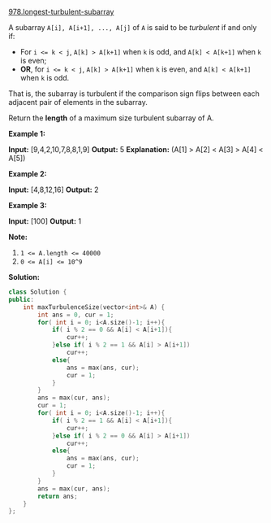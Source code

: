 [978.longest-turbulent-subarray](https://leetcode.com/problems/longest-turbulent-subarray/)  

A subarray `A[i], A[i+1], ..., A[j]` of `A` is said to be _turbulent_ if and only if:

*   For `i <= k < j`, `A[k] > A[k+1]` when `k` is odd, and `A[k] < A[k+1]` when `k` is even;
*   **OR**, for `i <= k < j`, `A[k] > A[k+1]` when `k` is even, and `A[k] < A[k+1]` when `k` is odd.

That is, the subarray is turbulent if the comparison sign flips between each adjacent pair of elements in the subarray.

Return the **length** of a maximum size turbulent subarray of A.

**Example 1:**

**Input:** \[9,4,2,10,7,8,8,1,9\]
**Output:** 5
**Explanation:** (A\[1\] > A\[2\] < A\[3\] > A\[4\] < A\[5\])

**Example 2:**

**Input:** \[4,8,12,16\]
**Output:** 2

**Example 3:**

**Input:** \[100\]
**Output:** 1

**Note:**

1.  `1 <= A.length <= 40000`
2.  `0 <= A[i] <= 10^9`  



**Solution:**  

```cpp
class Solution {
public:
    int maxTurbulenceSize(vector<int>& A) {
        int ans = 0, cur = 1;
        for( int i = 0; i<A.size()-1; i++){
            if( i % 2 == 0 && A[i] < A[i+1]){
                cur++;
            }else if( i % 2 == 1 && A[i] > A[i+1])
                cur++;
            else{
                ans = max(ans, cur);
                cur = 1;
            }
        }
        ans = max(cur, ans);
        cur = 1;
        for( int i = 0; i<A.size()-1; i++){
            if( i % 2 == 1 && A[i] < A[i+1]){
                cur++;
            }else if( i % 2 == 0 && A[i] > A[i+1])
                cur++;
            else{
                ans = max(ans, cur);
                cur = 1;
            }
        }
        ans = max(cur, ans);
        return ans;
    }
};
```
      